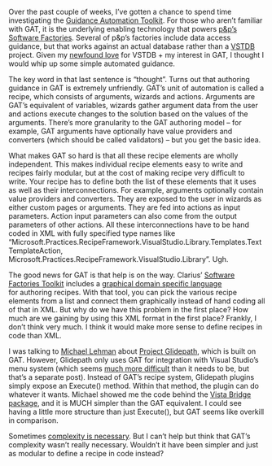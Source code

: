Over the past couple of weeks, I’ve gotten a chance to spend time
investigating the [Guidance Automation
Toolkit](http://msdn2.microsoft.com/en-us/teamsystem/aa718948.aspx). For
those who aren’t familiar with GAT, it is the underlying enabling
technology that powers [p&p’s Software
Factories](http://msdn2.microsoft.com/en-us/practices/bb190387.aspx).
Several of p&p’s factories include data access guidance, but that works
against an actual database rather than a
[VSTDB](http://msdn2.microsoft.com/en-us/teamsystem/aa718807.aspx)
project. Given my [newfound
love](http://devhawk.net/2007/03/19/vstdb-where-have-you-been-all-my-life/)
for VSTDB + my interest in GAT, I thought I would whip up some simple
automated guidance.

The key word in that last sentence is “thought”. Turns out that
authoring guidance in GAT is extremely unfriendly. GAT’s unit of
automation is called a recipe, which consists of arguments, wizards and
actions. Arguments are GAT’s equivalent of variables, wizards gather
argument data from the user and actions execute changes to the solution
based on the values of the arguments. There’s more granularity to the
GAT authoring model – for example, GAT arguments have optionally have
value providers and converters (which should be called validators) – but
you get the basic idea.

What makes GAT so hard is that all these recipe elements are wholly
independent. This makes individual recipe elements easy to write and
recipes fairly modular, but at the cost of making recipe very difficult
to write. Your recipe has to define both the list of these elements that
it uses as well as their interconnections. For example, arguments
optionally contain value providers and converters. They are exposed to
the user in wizards as either custom pages or arguments. They are fed
into actions as input parameters. Action input parameters can also come
from the output parameters of other actions. All these interconnections
have to be hand coded in XML with fully specified type names like
“Microsoft.Practices.RecipeFramework.VisualStudio.Library.Templates.TextTemplateAction,
Microsoft.Practices.RecipeFramework.VisualStudio.Library”. Ugh.

The good news for GAT is that help is on the way. Clarius’ [Software
Factories Toolkit](http://softwarefactoriestoolkit.net/) includes a
[graphical domain specific
language](http://softwarefactoriestoolkit.net/RecipeDesigner_final.html)
for authoring recipes. With that tool, you can pick the various recipe
elements from a list and connect them graphically instead of hand coding
all of that in XML. But why do we have this problem in the first place?
How much are we gaining by using this XML format in the first place?
Frankly, I don’t think very much. I think it would make more sense to
define recipes in code than XML.

I was talking to [Michael Lehman](http://blogs.msdn.com/mglehman/) about
[Project Glidepath](http://projectglidepath.net/), which is built on
GAT. However, Glidepath only uses GAT for integration with Visual
Studio’s menu system (which seems [much more
difficult](http://msdn2.microsoft.com/en-us/library/bb164639(VS.80).aspx)
than it needs to be, but that’s a separate post). Instead of GAT’s
recipe system, Glidepath plugins simply expose an Execute() method.
Within that method, the plugin can do whatever it wants. Michael showed
me the code behind the [Vista Bridge
package](http://projectglidepath.net/blog/blogs/glidepath/archive/2007/04/04/166.aspx),
and it is MUCH simpler than the GAT equivalent. I could see having a
little more structure than just Execute(), but GAT seems like overkill
in comparison.

Sometimes [complexity is
necessary](http://devhawk.net/2005/11/23/as-simple-as-possible-but-no-simpler/).
But I can’t help but think that GAT’s complexity wasn’t really
necessary. Wouldn’t it have been simpler and just as modular to define a
recipe in code instead?
